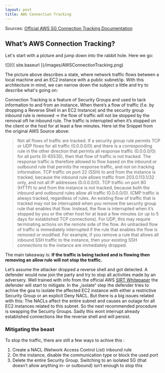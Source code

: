 ```yaml
---
layout: post
title: AWS Connection Tracking
---
```


Sources: [Official AWS SG Connection Tracking Documentation](https://docs.aws.amazon.com/AWSEC2/latest/UserGuide/security-group-connection-tracking.html)

## What’s AWS Connection Tracking?

Let's start with a picture and jump down into the rabbit hole. Here we go:

![]({{ site.baseurl }}/images/AWSConnectionTracking.png)

The picture above describes a state, where network traffic flows between a local machine and an EC2 instance with a public subnet/ip. With this architecture in mind, we can narrow down the subject a little and try to describe what's going on:

Connection Tracking is a feature of Security Groups and used to tack information to and from an instance. When there’s a flow of traffic (f.e. by dropping a Reverse Shell in an EC2 Instance) and the security group inbound rule is removed -> the flow of traffic will not be stopped by the removal oft he inbound rule. The traffic is interrupted when it’s stopped on the client or the host for at least a few minutes.
Here ist the Snippet from the original AWS Source above:

> Not all flows of traffic are tracked. If a security group rule permits TCP or UDP flows for all traffic (0.0.0.0/0) and there is a corresponding rule in the other direction that permits all response traffic (0.0.0.0/0) for all ports (0-65535), then that flow of traffic is not tracked. The response traffic is therefore allowed to flow based on the inbound or outbound rule that permits the response traffic, and not on tracking information.
TCP traffic on port 22 (SSH) to and from the instance is tracked, because the inbound rule allows traffic from 203.0.113.1/32 only, and not all IP addresses (0.0.0.0/0). TCP traffic on port 80 (HTTP) to and from the instance is not tracked, because both the inbound and outbound rules allow all traffic (0.0.0.0/0). ICMP traffic is always tracked, regardless of rules. An existing flow of traffic that is tracked may not be interrupted when you remove the security group rule that enables that flow. Instead, the flow is interrupted when it’s stopped by you or the other host for at least a few minutes (or up to 5 days for established TCP connections). For UDP, this may require terminating actions on the remote side of the flow. An untracked flow of traffic is immediately interrupted if the rule that enables the flow is removed or modified. For example, if you remove a rule that allows all inbound SSH traffic to the instance, then your existing SSH connections to the instance are immediately dropped.


The main takeaway is: **If the traffic is being tacked and is flowing then removing an allow rule will not stop the traffic.** 

Let’s assume the attacker dropped a reverse shell and got detected. A defender would now join the party and try to stop all activities made by an adversery. Well trained with info from the official AWS [SIRT Whitepaper](https://d1.awsstatic.com/whitepapers/aws_security_incident_response.pdf) the defender will start to mitigate. 
In the „isolate“ step the defender tries to achive the goa to isolate the affected EC2 instance with either a restrictive Security Group or an explicit Deny NACL. But there is a big issues related with this: The NACLs affect the entire subnet and causes an outage for all EC2 instances related to this subnet. So the next recommended procedure is swapping the Secuirty Groups. Sadly this wont interrupt already established connections like the reverse shell and will persist. 

### Mitigating the beast
To stop the traffic, there are still a few ways to achive this :
1.	Create a NACL (Network Access Control List) inbound rule
2.	On the instance, disable the communication type or block the used port
3.	Delete the entire Security Group. Switching to an isolated SG (that doesn’t allow anything in- or outbound) isn’t enough to stop this
